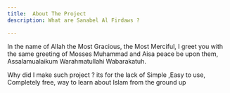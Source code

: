 ```yaml
---
title:  About The Project 
description: What are Sanabel Al Firdaws ?

---
```


In the name of Allah the Most Gracious, the Most Merciful,  I greet you with the same greeting of Mosses Muhammad and Aisa peace be upon them, Assalamualaikum Warahmatullahi Wabarakatuh.  
  
Why did I make such project ? its for the lack of Simple ,Easy to use, Completely free, way to learn about Islam from the ground up
<!--stackedit_data:
eyJoaXN0b3J5IjpbNTc5MDIzNjQyLC0xNDIyNDIzNTQsLTIwOD
g3NDY2MTJdfQ==
-->